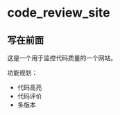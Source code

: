 code_review_site
================

写在前面
--------------

这是一个用于监控代码质量的一个网站。


功能规划：

- 代码高亮
- 代码评价
- 多版本

